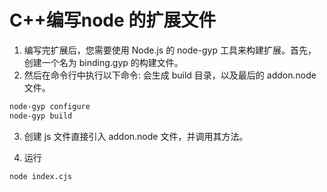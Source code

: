 # C++编写node 的扩展文件

1. 编写完扩展后，您需要使用 Node.js 的 node-gyp 工具来构建扩展。首先，创建一个名为 binding.gyp 的构建文件。
2. 然后在命令行中执行以下命令: 会生成 build 目录，以及最后的 addon.node 文件。

``` bash
node-gyp configure
node-gyp build
```

3. 创建 js 文件直接引入 addon.node 文件，并调用其方法。

4. 运行

``` bash
node index.cjs
```
